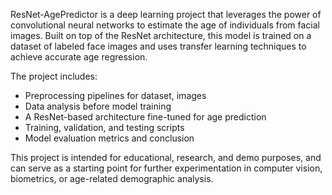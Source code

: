 ResNet-AgePredictor is a deep learning project that leverages the power of convolutional neural networks to estimate the age of individuals from facial images. Built on top of the ResNet architecture, this model is trained on a dataset of labeled face images and uses transfer learning techniques to achieve accurate age regression.

The project includes:
- Preprocessing pipelines for dataset, images
- Data analysis before model training
- A ResNet-based architecture fine-tuned for age prediction
- Training, validation, and testing scripts
- Model evaluation metrics and conclusion

This project is intended for educational, research, and demo purposes, and can serve as a starting point for further experimentation in computer vision, biometrics, or age-related demographic analysis.
